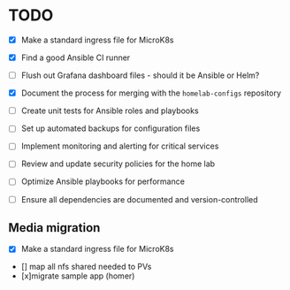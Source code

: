 # TODO

- [x] Make a standard ingress file for MicroK8s
- [x] Find a good Ansible CI runner
- [ ] Flush out Grafana dashboard files - should it be Ansible or Helm?
- [x] Document the process for merging with the `homelab-configs` repository
- [ ] Create unit tests for Ansible roles and playbooks
- [ ] Set up automated backups for configuration files
- [ ] Implement monitoring and alerting for critical services
- [ ] Review and update security policies for the home lab
- [ ] Optimize Ansible playbooks for performance
- [ ] Ensure all dependencies are documented and version-controlled


## Media migration

- [x] Make a standard ingress file for MicroK8s
- [] map all nfs shared needed to PVs
- [x]migrate sample app (homer)
